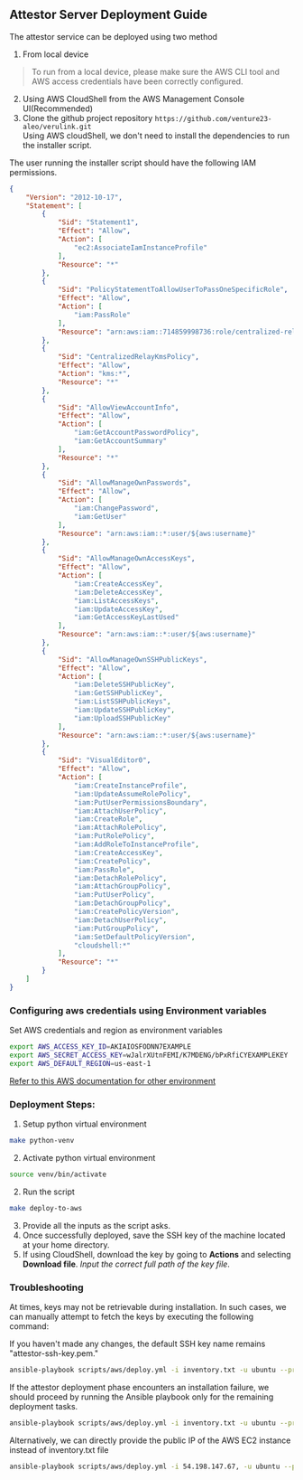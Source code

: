 ## Attestor Server Deployment Guide
The attestor service can be deployed using two method
1. From local device
> To run from a local device, please make sure the AWS CLI tool and AWS access credentials have been correctly configured.
2. Using AWS CloudShell from the AWS Management Console UI(Recommended)
3. Clone the github project repository `https://github.com/venture23-aleo/verulink.git`  
Using AWS cloudShell, we don't need to install the dependencies to run the installer script.

The user running the installer script should have the following IAM permissions.

```json
{
    "Version": "2012-10-17",
    "Statement": [
        {
            "Sid": "Statement1",
            "Effect": "Allow",
            "Action": [
                "ec2:AssociateIamInstanceProfile"
            ],
            "Resource": "*"
        },
        {
            "Sid": "PolicyStatementToAllowUserToPassOneSpecificRole",
            "Effect": "Allow",
            "Action": [
                "iam:PassRole"
            ],
            "Resource": "arn:aws:iam::714859998736:role/centralized-relay-kms"
        },
        {
            "Sid": "CentralizedRelayKmsPolicy",
            "Effect": "Allow",
            "Action": "kms:*",
            "Resource": "*"
        },
        {
            "Sid": "AllowViewAccountInfo",
            "Effect": "Allow",
            "Action": [
                "iam:GetAccountPasswordPolicy",
                "iam:GetAccountSummary"
            ],
            "Resource": "*"
        },
        {
            "Sid": "AllowManageOwnPasswords",
            "Effect": "Allow",
            "Action": [
                "iam:ChangePassword",
                "iam:GetUser"
            ],
            "Resource": "arn:aws:iam::*:user/${aws:username}"
        },
        {
            "Sid": "AllowManageOwnAccessKeys",
            "Effect": "Allow",
            "Action": [
                "iam:CreateAccessKey",
                "iam:DeleteAccessKey",
                "iam:ListAccessKeys",
                "iam:UpdateAccessKey",
                "iam:GetAccessKeyLastUsed"
            ],
            "Resource": "arn:aws:iam::*:user/${aws:username}"
        },
        {
            "Sid": "AllowManageOwnSSHPublicKeys",
            "Effect": "Allow",
            "Action": [
                "iam:DeleteSSHPublicKey",
                "iam:GetSSHPublicKey",
                "iam:ListSSHPublicKeys",
                "iam:UpdateSSHPublicKey",
                "iam:UploadSSHPublicKey"
            ],
            "Resource": "arn:aws:iam::*:user/${aws:username}"
        },
        {
            "Sid": "VisualEditor0",
            "Effect": "Allow",
            "Action": [
                "iam:CreateInstanceProfile",
                "iam:UpdateAssumeRolePolicy",
                "iam:PutUserPermissionsBoundary",
                "iam:AttachUserPolicy",
                "iam:CreateRole",
                "iam:AttachRolePolicy",
                "iam:PutRolePolicy",
                "iam:AddRoleToInstanceProfile",
                "iam:CreateAccessKey",
                "iam:CreatePolicy",
                "iam:PassRole",
                "iam:DetachRolePolicy",
                "iam:AttachGroupPolicy",
                "iam:PutUserPolicy",
                "iam:DetachGroupPolicy",
                "iam:CreatePolicyVersion",
                "iam:DetachUserPolicy",
                "iam:PutGroupPolicy",
                "iam:SetDefaultPolicyVersion",
                "cloudshell:*"
            ],
            "Resource": "*"
        }
    ]
}
```
### Configuring aws credentials using Environment variables
Set AWS credentials and region as environment variables
```bash
export AWS_ACCESS_KEY_ID=AKIAIOSFODNN7EXAMPLE
export AWS_SECRET_ACCESS_KEY=wJalrXUtnFEMI/K7MDENG/bPxRfiCYEXAMPLEKEY
export AWS_DEFAULT_REGION=us-east-1
```
[Refer to this AWS documentation for other environment](https://docs.aws.amazon.com/cli/latest/userguide/cli-configure-envvars.html#envvars-set)

### Deployment Steps:
1. Setup python virtual environment
```bash
make python-venv
```
2. Activate python virtual environment
```bash
source venv/bin/activate
```
2. Run the script
```bash
make deploy-to-aws
```
3. Provide all the inputs as the script asks.
4. Once successfully deployed, save the SSH key of the machine located at your home directory.
5. If using CloudShell, download the key by going to **Actions** and selecting **Download file**. _Input the correct full path of the key file_.

### Troubleshooting
At times, keys may not be retrievable during installation. In such cases, we can manually attempt to fetch the keys by executing the following command:

If you haven't made any changes, the default SSH key name remains "attestor-ssh-key.pem."
```bash
ansible-playbook scripts/aws/deploy.yml -i inventory.txt -u ubuntu --private-keys=<ssh_key_name> --tags debug,retrieve_secret

```

If the attestor deployment phase encounters an installation failure, we should proceed by running the Ansible playbook only for the remaining deployment tasks.

```bash
ansible-playbook scripts/aws/deploy.yml -i inventory.txt -u ubuntu --private-key=<ssh_key_name>
```
Alternatively, we can directly provide the public IP of the AWS EC2 instance instead of inventory.txt file
```bash
ansible-playbook scripts/aws/deploy.yml -i 54.198.147.67, -u ubuntu --private-key attestor-ssh-key.pem
```


